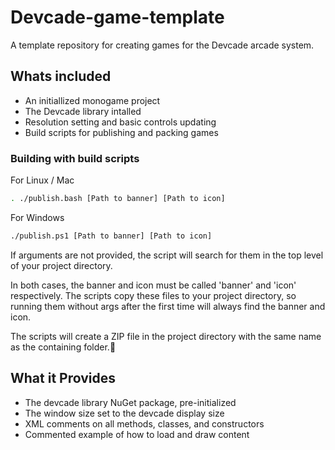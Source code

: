# Devcade-game-template
A template repository for creating games for the Devcade arcade system.

## Whats included

- An initiallized monogame project
- The Devcade library intalled
- Resolution setting and basic controls updating
- Build scripts for publishing and packing games

### Building with build scripts

For Linux / Mac

```sh
. ./publish.bash [Path to banner] [Path to icon]
```

For Windows

```sh
./publish.ps1 [Path to banner] [Path to icon]
```
If arguments are not provided, the script will search for them in the top level of your project directory.

In both cases, the banner and icon must be called 'banner' and 'icon' respectively. The scripts copy these files to your project directory, so running them without args after the first time will always find the banner and icon.

The scripts will create a ZIP file in the project directory with the same name as the containing folder.

## What it Provides

- The devcade library NuGet package, pre-initialized
- The window size set to the devcade display size
- XML comments on all methods, classes, and constructors
- Commented example of how to load and draw content
